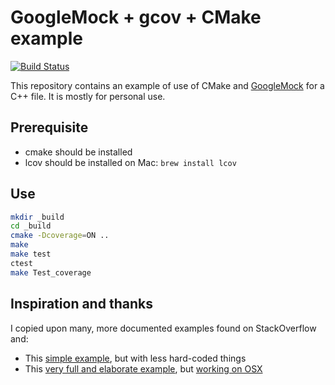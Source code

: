 # GoogleMock + gcov + CMake example

[![Build Status](http://junchenproxy.cloudapp.net:8080/buildStatus/icon?job=cppworkshop)](http://junchenproxy.cloudapp.net:8080/job/cppworkshop/)

This repository contains an example of use of CMake and [GoogleMock](https://code.google.com/p/googletest/downloads/detail?name=gmock-1.7.0.zip) for a C++ file.
It is mostly for personal use.

## Prerequisite

- cmake should be installed
- lcov should be installed on Mac: `brew install lcov` 

## Use

```bash
mkdir _build
cd _build
cmake -Dcoverage=ON ..
make
make test
ctest
make Test_coverage
```

## Inspiration and thanks
I copied upon many, more documented examples found on StackOverflow and:
* This [simple example](http://lembra.wordpress.com/2011/10/17/building-google-test-framework-with-cmake/), but with less hard-coded things
* This [very full and elaborate example](https://github.com/snikulov/google-test-examples/), but [working on OSX](https://github.com/snikulov/google-test-examples/issues/2)

